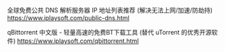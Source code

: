 
全球免费公共 DNS 解析服务器 IP 地址列表推荐 (解决无法上网/加速/防劫持) https://www.iplaysoft.com/public-dns.html

qBittorrent 中文版 - 轻量高速的免费BT下载工具 (替代 uTorrent 的优秀开源软件) https://www.iplaysoft.com/qbittorrent.html

